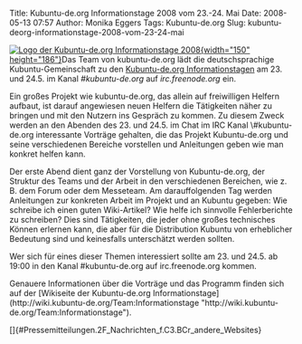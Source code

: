 Title: Kubuntu-de.org Informationstage 2008 vom 23.-24. Mai
Date: 2008-05-13 07:57
Author: Monika Eggers
Tags: Kubuntu-de.org
Slug: kubuntu-deorg-informationstage-2008-vom-23-24-mai

[![Logo der Kubuntu-de.org Informationstage
2008](http://www.kubuntu-de.org/files/infotage_logo.png){width="150"
height="186"}](http://wiki.kubuntu-de.org/Team:Informationstage)Das Team
von kubuntu-de.org lädt die deutschsprachige Kubuntu-Gemeinschaft zu den
[Kubuntu-de.org
Informationstagen](http://wiki.kubuntu-de.org/Team:Informationstage) am
23. und 24.5. im Kanal *\#kubuntu-de.org* auf *irc.freenode.org* ein.

</p>
Ein großes Projekt wie kubuntu-de.org, das allein auf freiwilligen
Helfern aufbaut, ist darauf angewiesen neuen Helfern die Tätigkeiten
näher zu bringen und mit den Nutzern ins Gespräch zu kommen. Zu diesem
Zweck werden an den Abenden des 23. und 24.5. im Chat im IRC Kanal
\#kubuntu-de.org interessante Vorträge gehalten, die das Projekt
Kubuntu-de.org und seine verschiedenen Bereiche vorstellen und
Anleitungen geben wie man konkret helfen kann.

</p>
Der erste Abend dient ganz der Vorstellung von Kubuntu-de.org, der
Struktur des Teams und der Arbeit in den verschiedenen Bereichen, wie z.
B. dem Forum oder dem Messeteam. Am darauffolgenden Tag werden
Anleitungen zur konkreten Arbeit im Projekt und an Kubuntu gegeben: Wie
schreibe ich einen guten Wiki-Artikel? Wie helfe ich sinnvolle
Fehlerberichte zu schreiben? Dies sind Tätigkeiten, die jeder ohne
großes technisches Können erlernen kann, die aber für die Distribution
Kubuntu von erheblicher Bedeutung sind und keinesfalls unterschätzt
werden sollten.

</p>
<!--break--><!--break-->

Wer sich für eines dieser Themen interessiert sollte am 23. und 24.5. ab
19:00 in den Kanal \#kubuntu-de.org auf irc.freenode.org kommen.

</p>
Genauere Informationen über die Vorträge und das Programm finden sich
auf der [Wikiseite der Kubuntu-de.org
Informationstage](http://wiki.kubuntu-de.org/Team:Informationstage "http://wiki.kubuntu-de.org/Team:Informationstage").

</p>
[]{#Pressemitteilungen.2F_Nachrichten_f.C3.BCr_andere_Websites}

</p>

